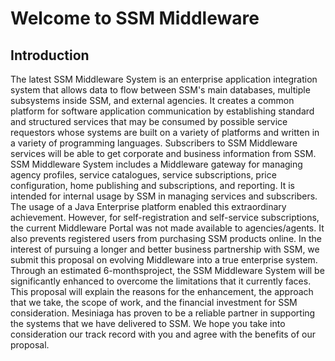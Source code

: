 # Welcome to SSM Middleware

## Introduction


The latest SSM Middleware System is an enterprise application integration system that allows data to flow between SSM's main databases, multiple subsystems inside SSM, and external agencies. It creates a common platform for software application communication by establishing standard and structured services that may be consumed by possible service requestors whose systems are built on a variety of platforms and written in a variety of programming languages. Subscribers to SSM Middleware services will be able to get corporate and business information from SSM. 
SSM Middleware System includes a Middleware gateway for managing agency profiles, service catalogues, service subscriptions, price configuration, home publishing and subscriptions, and reporting. It is intended for internal usage by SSM in managing services and subscribers. The usage of a Java Enterprise platform enabled this extraordinary achievement. 
However, for self-registration and self-service subscriptions, the current Middleware Portal was not made available to agencies/agents. It also prevents registered users from purchasing SSM products online. 
In the interest of pursuing a longer and better business partnership with SSM, we submit this proposal on evolving Middleware into a true enterprise system. Through an estimated 6-monthsproject, the SSM Middleware System will be significantly enhanced to overcome the limitations that it currently faces. 
This proposal will explain the reasons for the enhancement, the approach that we take, the scope of work, and the financial investment for SSM consideration. Mesiniaga has proven to be a reliable partner in supporting the systems that we have delivered to SSM. We hope you take into consideration our track record with you and agree with the benefits of our proposal.
